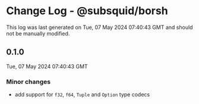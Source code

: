# Change Log - @subsquid/borsh

This log was last generated on Tue, 07 May 2024 07:40:43 GMT and should not be manually modified.

## 0.1.0
Tue, 07 May 2024 07:40:43 GMT

### Minor changes

- add support for `f32`, `f64`, `Tuple` and `Option` type codecs

